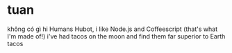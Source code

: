 # tuan
không có gì
hi Humans
Hubot, i like Node.js and Coffeescript (that's what I'm made of!)
i've had tacos on the moon and find them far superior to Earth tacos
